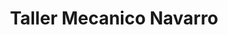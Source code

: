 ---
title: "Taller Mecanico Navarro"
url: /san-jose/taller-mecanico-navarro/
shop: reparación de automóviles
---